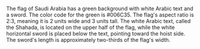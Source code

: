 The flag of Saudi Arabia has a green background with white Arabic text and a sword. The color code for the green is #006C35. The flag's aspect ratio is 2:3, meaning it is 2 units wide and 3 units tall. The white Arabic text, called the Shahada, is located on the upper half of the flag, while the white horizontal sword is placed below the text, pointing toward the hoist side. The sword's length is approximately two-thirds of the flag's width.